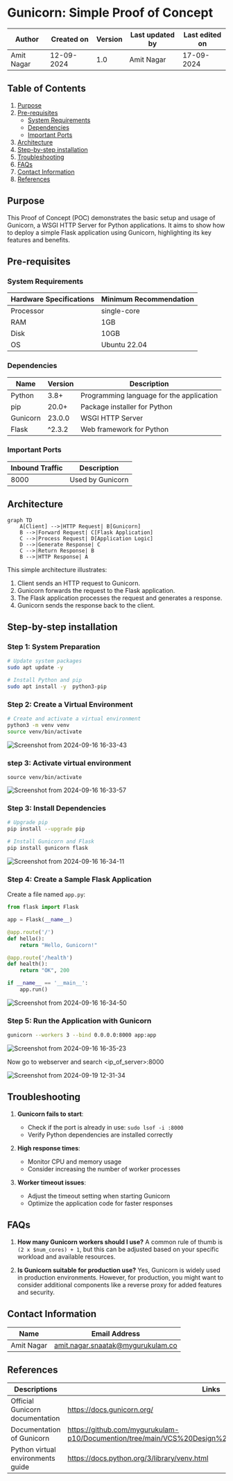 



# Gunicorn: Simple Proof of Concept

| Author | Created on | Version | Last updated by | Last edited on |
|--------|------------|---------|----------------|----------------|
| Amit Nagar | 12-09-2024 | 1.0 | Amit Nagar | 17-09-2024 |


## Table of Contents
1. [Purpose](#purpose)
2. [Pre-requisites](#pre-requisites)
   - [System Requirements](#system-requirements)
   - [Dependencies](#dependencies)
   - [Important Ports](#important-ports)
3. [Architecture](#architecture)
4. [Step-by-step installation](#step-by-step-installation)
5. [Troubleshooting](#troubleshooting)
6. [FAQs](#faqs)
7. [Contact Information](#contact-information)
8. [References](#references)

## Purpose
This Proof of Concept (POC) demonstrates the basic setup and usage of Gunicorn, a WSGI HTTP Server for Python applications. It aims to show how to deploy a simple Flask application using Gunicorn, highlighting its key features and benefits.

## Pre-requisites

### System Requirements

| Hardware Specifications | Minimum Recommendation |
|-------------------------|------------------------|
| Processor               | single-core              |
| RAM                     | 1GB                    |
| Disk                    | 10GB                   |
| OS                      | Ubuntu 22.04           |

### Dependencies

| Name     | Version | Description                              |
|----------|---------|------------------------------------------|
| Python   | 3.8+    | Programming language for the application |
| pip      | 20.0+   | Package installer for Python             |
| Gunicorn | 23.0.0  | WSGI HTTP Server                         |
| Flask    |^2.3.2   | Web framework for Python                 |

### Important Ports

| Inbound Traffic | Description     |
|-----------------|-----------------|
| 8000            | Used by Gunicorn|

## Architecture

```mermaid
graph TD
    A[Client] -->|HTTP Request| B[Gunicorn]
    B -->|Forward Request| C[Flask Application]
    C -->|Process Request| D[Application Logic]
    D -->|Generate Response| C
    C -->|Return Response| B
    B -->|HTTP Response| A
```

This simple architecture illustrates:
1. Client sends an HTTP request to Gunicorn.
2. Gunicorn forwards the request to the Flask application.
3. The Flask application processes the request and generates a response.
4. Gunicorn sends the response back to the client.

## Step-by-step installation

### Step 1: System Preparation

```bash
# Update system packages
sudo apt update -y

# Install Python and pip
sudo apt install -y  python3-pip
```

### Step 2: Create a Virtual Environment

```bash
# Create and activate a virtual environment
python3 -m venv venv
source venv/bin/activate
```
![Screenshot from 2024-09-16 16-33-43](https://github.com/user-attachments/assets/a8c14b7c-14ba-4100-8c77-2066229c15b7)


### step 3: Activate virtual environment
```
source venv/bin/activate
```

![Screenshot from 2024-09-16 16-33-57](https://github.com/user-attachments/assets/63aa9769-9b66-40af-85f3-a728d4bc5076)


### Step 3: Install Dependencies

```bash
# Upgrade pip
pip install --upgrade pip

# Install Gunicorn and Flask
pip install gunicorn flask
```
![Screenshot from 2024-09-16 16-34-11](https://github.com/user-attachments/assets/c74c7051-a9b8-4a8f-a470-dd228fafbb1b)


### Step 4: Create a Sample Flask Application

Create a file named `app.py`:

```python
from flask import Flask

app = Flask(__name__)

@app.route('/')
def hello():
    return "Hello, Gunicorn!"

@app.route('/health')
def health():
    return "OK", 200

if __name__ == '__main__':
    app.run()
```

![Screenshot from 2024-09-16 16-34-50](https://github.com/user-attachments/assets/db38d8b3-8fbe-45d7-a04e-c85f0ea660f3)


### Step 5: Run the Application with Gunicorn

```bash
gunicorn --workers 3 --bind 0.0.0.0:8000 app:app
```

![Screenshot from 2024-09-16 16-35-23](https://github.com/user-attachments/assets/7e76e85a-beb5-44a3-9151-3dba9b4bf4db)

Now go to webserver and search <ip_of_server>:8000

![Screenshot from 2024-09-19 12-31-34](https://github.com/user-attachments/assets/0e78aaa5-2b52-4262-aaf0-43bc9bdad07e)

## Troubleshooting

1. **Gunicorn fails to start**: 
   - Check if the port is already in use: `sudo lsof -i :8000`
   - Verify Python dependencies are installed correctly

2. **High response times**:
   - Monitor CPU and memory usage
   - Consider increasing the number of worker processes

3. **Worker timeout issues**:
   - Adjust the timeout setting when starting Gunicorn
   - Optimize the application code for faster responses

## FAQs

1. **How many Gunicorn workers should I use?**
   A common rule of thumb is `(2 x $num_cores) + 1`, but this can be adjusted based on your specific workload and available resources.

2. **Is Gunicorn suitable for production use?**
   Yes, Gunicorn is widely used in production environments. However, for production, you might want to consider additional components like a reverse proxy for added features and security.

## Contact Information

| Name        | Email Address                          |
|-------------|----------------------------------------|
| Amit Nagar  | amit.nagar.snaatak@mygurukulam.co      |

## References

|Descriptions                                      | Links                                | 
|--------------------------------------------------|--------------------------------------|
|       Official Gunicorn documentation            |    https://docs.gunicorn.org/        |
|           Documentation of Gunicorn              |    https://github.com/mygurukulam-p10/Documention/tree/main/VCS%20Design%20%2B%20POC/Gunicorn/Introduction/                 |
|   Python virtual environments guide              |   https://docs.python.org/3/library/venv.html   |

